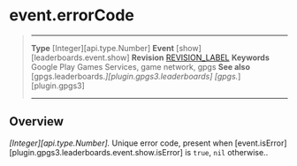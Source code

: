 # event.errorCode

> --------------------- ------------------------------------------------------------------------------------------
> __Type__              [Integer][api.type.Number]
> __Event__             [show][leaderboards.event.show]
> __Revision__          [REVISION_LABEL](REVISION_URL)
> __Keywords__          Google Play Games Services, game network, gpgs
> __See also__          [gpgs.leaderboards.*][plugin.gpgs3.leaderboards]
>                       [gpgs.*][plugin.gpgs3]
> --------------------- ------------------------------------------------------------------------------------------

## Overview

_[Integer][api.type.Number]._ Unique error code, present when [event.isError][plugin.gpgs3.leaderboards.event.show.isError] is `true`, `nil` otherwise..